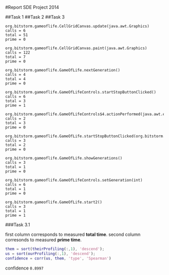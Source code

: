#Report SDE Project 2014

##Task 1
##Task 2
##Task 3

```
org.bitstorm.gameoflife.CellGridCanvas.update(java.awt.Graphics)
calls = 6
total = 51
prime = 0

org.bitstorm.gameoflife.CellGridCanvas.paint(java.awt.Graphics)
calls = 122
total = 7
prime = 0

org.bitstorm.gameoflife.GameOfLife.nextGeneration()
calls = 4
total = 4
prime = 0

org.bitstorm.gameoflife.GameOfLifeControls.startStopButtonClicked()
calls = 6
total = 3
prime = 1

org.bitstorm.gameoflife.GameOfLifeControls$4.actionPerformed(java.awt.event.ActionEvent)
calls = 2
total = 3
prime = 0

org.bitstorm.gameoflife.GameOfLife.startStopButtonClicked(org.bitstorm.gameoflife.GameOfLifeControlsEvent)
calls = 3
total = 2
prime = 0

org.bitstorm.gameoflife.GameOfLife.showGenerations()
calls = 3
total = 1
prime = 0

org.bitstorm.gameoflife.GameOfLifeControls.setGeneration(int)
calls = 6
total = 1
prime = 0

org.bitstorm.gameoflife.GameOfLife.start2()
calls = 3
total = 1
prime = 1

```

###Task 3.1

first column corresponds to measured **total time**.
second column corresonds to measured **prime time**.

```matlab
them = sort(theirProfiling(:,1), 'descend');
us = sort(ourProfiling(:,1), 'descend');
confidence = corr(us, them, 'type', 'Spearman')
```

confidence `0.8997`



